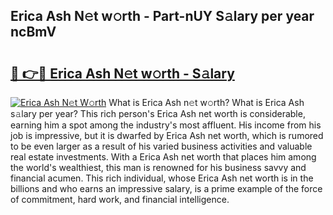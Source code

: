 ## Erica Ash N𝚎t w𝚘rth - Part-nUY S𝚊lary per year ncBmV

# <h2><a href="http://gc44oh.nevu.top/?p=Erica+Ash">🔗 👉🔴 Erica Ash N𝚎t w𝚘rth - S𝚊lary</a></h2>

[![Erica Ash N𝚎t W𝚘rth](https://i.imgur.com/Oavwk0R.jpeg)](http://gc44oh.nevu.top/?p=Erica+Ash)
What is Erica Ash n𝚎t w𝚘rth? What is Erica Ash s𝚊lary per year?
This rich person's Erica Ash net worth is considerable, earning him a spot among the industry's most affluent. His income from his job is impressive, but it is dwarfed by Erica Ash net worth, which is rumored to be even larger as a result of his varied business activities and valuable real estate investments. With a Erica Ash net worth that places him among the world's wealthiest, this man is renowned for his business savvy and financial acumen. This rich individual, whose Erica Ash net worth is in the billions and who earns an impressive salary, is a prime example of the force of commitment, hard work, and financial intelligence.
